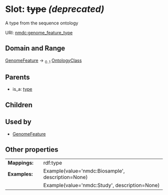 
# Slot: ~~type~~ _(deprecated)_


A type from the sequence ontology

URI: [nmdc:genome_feature_type](https://microbiomedata/meta/genome_feature_type)


## Domain and Range

[GenomeFeature](GenomeFeature.md) &#8594;  <sub>0..1</sub> [OntologyClass](OntologyClass.md)

## Parents

 *  is_a: [type](type.md)

## Children


## Used by

 * [GenomeFeature](GenomeFeature.md)

## Other properties

|  |  |  |
| --- | --- | --- |
| **Mappings:** | | rdf:type |
| **Examples:** | | Example(value='nmdc:Biosample', description=None) |
|  | | Example(value='nmdc:Study', description=None) |

